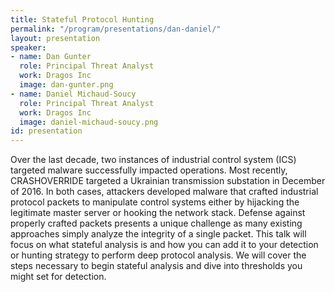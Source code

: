 ```yaml
---
title: Stateful Protocol Hunting
permalink: "/program/presentations/dan-daniel/"
layout: presentation
speaker:
- name: Dan Gunter
  role: Principal Threat Analyst
  work: Dragos Inc
  image: dan-gunter.png
- name: Daniel Michaud-Soucy
  role: Principal Threat Analyst
  work: Dragos Inc
  image: daniel-michaud-soucy.png
id: presentation
---
```


Over the last decade, two instances of industrial control system (ICS) targeted malware successfully impacted operations. Most recently, CRASHOVERRIDE targeted a Ukrainian transmission substation in December of 2016. In both cases, attackers developed malware that crafted industrial protocol packets to manipulate control systems either by hijacking the legitimate master server or hooking the network stack. Defense against properly crafted packets presents a unique challenge as many existing approaches simply analyze the integrity of a single packet. This talk will focus on what stateful analysis is and how you can add it to your detection or hunting strategy to perform deep protocol analysis. We will cover the steps necessary to begin stateful analysis and dive into thresholds you might set for detection.